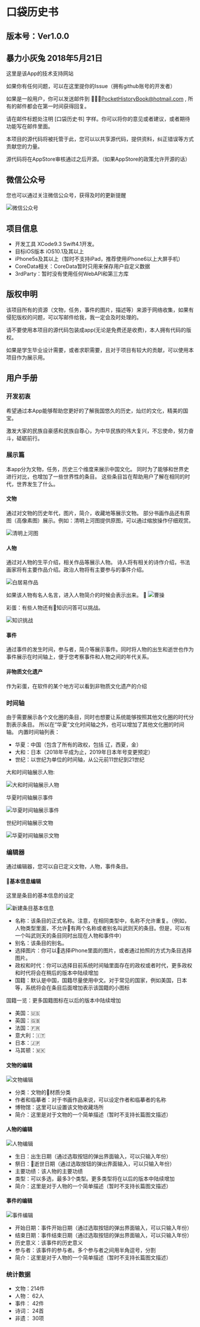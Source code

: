# 口袋历史书

## 版本号：Ver1.0.0

## 暴力小灰兔 2018年5月21日

这里是该App的技术支持网站

如果你有任何问题，可以在这里提你的Issue（拥有github账号的开发者）

如果是一般用户，你可以发送邮件到 PocketHistoryBook@hotmail.com , 所有的邮件都会在第一时间获得回复。

请在邮件标题处注明 [口袋历史书] 字样。你可以将你的意见或者建议，或者期待功能写在邮件里面。

本项目的源代码将被托管于此，您可以以共享源代码，提供资料，纠正错误等方式贡献您的力量。

源代码将在AppStore审核通过之后开源。（如果AppStore的政策允许开源的话）

## 微信公众号

您也可以通过关注微信公众号，获得及时的更新提醒

![微信公众号](image/微信公众号.jpg)

## 项目信息

- 开发工具 XCode9.3 Swift4.1开发。
- 目标iOS版本 iOS10.1及其以上
- iPhone5s及其以上（暂时不支持iPad，推荐使用iPhone6以上大屏手机）
- CoreData相关：CoreData暂时只用来保存用户自定义数据
- 3rdParty：暂时没有使用任何WebAPI和第三方库

## 版权申明

该项目所有的资源（文物，任务，事件的图片，描述等）来源于网络收集，如果有侵犯版权的问题，可以写邮件给我，我一定会及时处理的。

请不要使用本项目的源代码包装成app(无论是免费还是收费)，本人拥有代码的版权。

如果是学生毕业设计需要，或者求职需要，且对于项目有较大的贡献，可以使用本项目作为展示用。

## 用户手册

### 开发初衷

希望通过本App能够帮助您更好的了解我国悠久的历史，灿烂的文化，精美的国宝。

激发大家的民族自豪感和民族自尊心，为中华民族的伟大复兴，不忘使命，努力奋斗，砥砺前行。

### 展示篇

本app分为文物，任务，历史三个维度来展示中国文化。
同时为了能够和世界史进行对比，也增加了一些世界性的条目。
这些条目旨在帮助用户了解在相同的时代，世界发生了什么。

#### 文物

通过对文物的历史年代，图片，简介，收藏地等展示文物。
部分书画作品还有原图（高像素图）展示。例如：清明上河图提供原图，可以通过缩放操作仔细观赏。

![清明上河图](image/清明上河图.png)

#### 人物

通过对人物的生平介绍，相关作品等展示人物。
诗人将有相关的诗作介绍，书法画家将有主要作品介绍。政治人物将有主要参与的事件介绍。

![白居易作品](image/白居易作品.png)

如果该人物有名人名言，进入人物简介的时候会表示出来。

![曹操](image/曹操.png)

彩蛋：有些人物还有知识问答可以挑战。

![知识挑战](image/知识挑战.png)

#### 事件

通过事件的发生时间，参与者，简介等展示事件。同时将人物的出生和逝世也作为事件展示在时间轴上，便于您考察事件和人物之间的年代关系。

#### 非物质文化遗产

作为彩蛋，在软件的某个地方可以看到非物质文化遗产的介绍

### 时间轴

由于需要展示各个文化圈的条目，同时也想要让系统能够按照其他文化圈的时代分割表示条目。
所以在“华夏”文化时间轴之外，也可以增加了其他文化圈的时间轴。
内置时间轴列表：

- 华夏：中国（包含了所有的政权，包括 辽，西夏，金）
- 大和：日本（2018年平成为止，2019年日本年号变更预定）
- 世纪：以世纪为单位的时间轴，从公元前11世纪到21世纪

大和时间轴展示人物:

![大和时间轴展示人物](image/大和时间轴展示人物.png)

华夏时间轴展示事件

![华夏时间轴展示事件](image/华夏时间轴展示事件.png)

世纪时间轴展示文物

![华夏时间轴展示文物](image/世纪时间轴展示文物.png)

### 编辑器

通过编辑器，您可以自已定义文物，人物，事件条目。

#### 基本信息编辑

这里是条目的基本信息的设定

![新建条目基本信息](image/新建条目基本信息.png)

- 名称：该条目的正式名称。注意，在相同类型中，名称不允许重复。（例如，人物类型里面，不允许有两个名称或者别名叫武则天的条目。但是，可以有一个叫武则天的条目同时出现在人物和事件中）
- 别名：该条目的别名。
- 选择图片：你可以选择iPhone里面的图片，或者通过拍照的方式为条目选择图片。
- 政权和时代：你可以选择目前系统时间轴里面存在的政权或者时代，更多政权和时代将会在稍后的版本中陆续增加
- 国籍：默认是中国，国籍尽量使用中文。对于常见的国家，例如美国，日本等，系统将会在条目后面增加表示该国籍的小图标

国籍一览：更多国籍图标在以后的版本中陆续增加

- 美国：🇺🇸
- 英国：🇬🇧
- 法国：🇫🇷
- 意大利：🇮🇹
- 日本：🇯🇵
- 马其顿：🇲🇰

#### 文物的编辑

![文物编辑](image/文物编辑.png)

- 分类：文物的材质分类
- 作者和临摹者：对于书画作品来说，可以设定作者和临摹者的名称
- 博物馆：这里可以设置该文物收藏场所
- 简介：这里是对于文物的一个简单描述（暂时不支持长篇图文描述）

#### 人物的编辑

![人物编辑](image/人物编辑.png)

- 生日：出生日期（通过选取按钮的弹出界面输入，可以只输入年份）
- 祭日：逝世日期（通过选取按钮的弹出界面输入，可以只输入年份）
- 主要功绩：该人物的主要功绩
- 类型：可以多选，最多3个类型。更多类型将在以后的版本中陆续增加
- 简介：这里是对于人物的一个简单描述（暂时不支持长篇图文描述）

#### 事件的编辑

![事件编辑](image/事件编辑.png)

- 开始日期：事件开始日期（通过选取按钮的弹出界面输入，可以只输入年份）
- 结束日期：事件结束日期（通过选取按钮的弹出界面输入，可以只输入年份）
- 历史意义：该事件的历史意义
- 参与者：该事件的参与者。多个参与者之间用半角逗号，分割
- 简介：这里是对于人物的一个简单描述（暂时不支持长篇图文描述）

### 统计数据

- 文物：214件
- 人物： 62人
- 事件： 42件
- 诗词： 24首
- 非遗： 30项